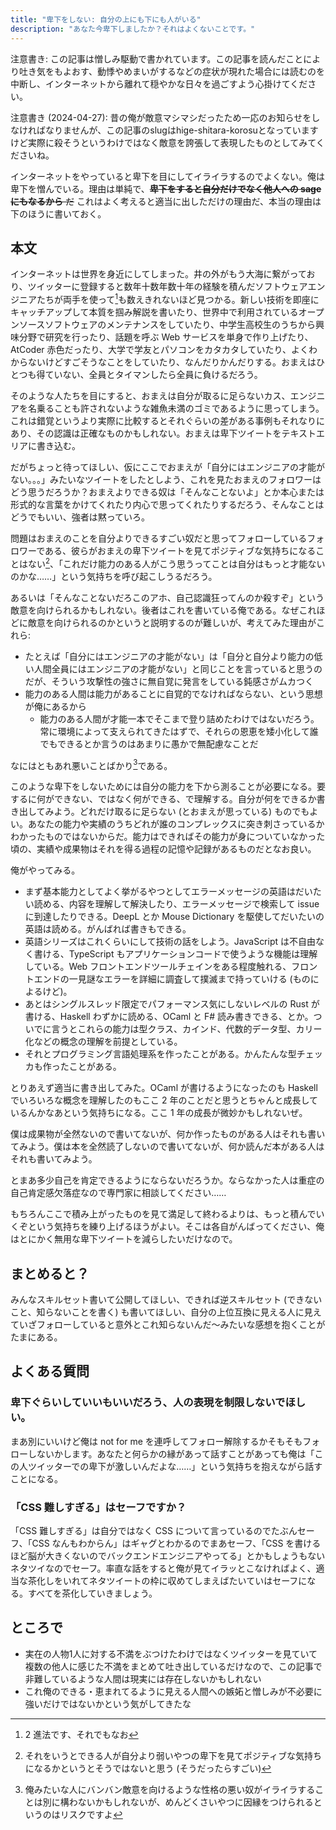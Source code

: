 ```yaml
---
title: "卑下をしない: 自分の上にも下にも人がいる"
description: "あなた今卑下しましたか？それはよくないことです。"
---
```


注意書き: この記事は憎しみ駆動で書かれています。この記事を読んだことにより吐き気をもよおす、動悸やめまいがするなどの症状が現れた場合には読むのを中断し、インターネットから離れて穏やかな日々を過ごすよう心掛けてください。

注意書き (2024-04-27): 昔の俺が敵意マシマシだったため一応のお知らせをしなければなりませんが、この記事のslugはhige-shitara-korosuとなっていますけど実際に殺そうというわけではなく敵意を誇張して表現したものとしてみてくださいね。

インターネットをやっていると卑下を目にしてイライラするのでよくない。俺は卑下を憎んでいる。理由は単純で、~~**卑下をすると自分だけでなく他人への sage にもなるから** だ~~ これはよく考えると適当に出しただけの理由だ、本当の理由は下のほうに書いておく。

## 本文

インターネットは世界を身近にしてしまった。井の外がもう大海に繋がっており、ツイッターに登録すると数年十数年数十年の経験を積んだソフトウェアエンジニアたちが両手を使って[^ryoute]も数えきれないほど見つかる。新しい技術を即座にキャッチアップして本質を掴み解説を書いたり、世界中で利用されているオープンソースソフトウェアのメンテナンスをしていたり、中学生高校生のうちから興味分野で研究を行ったり、話題を呼ぶ Web サービスを単身で作り上げたり、AtCoder 赤色だったり、大学で学友とパソコンをカタカタしていたり、よくわからないけどすごそうなことをしていたり、なんだりかんだりする。おまえはひとつも得ていない、全員とタイマンしたら全員に負けるだろう。

[^ryoute]: 2 進法です、それでもなお

そのような人たちを目にすると、おまえは自分が取るに足らないカス、エンジニアを名乗ることも許されないような雑魚未満のゴミであるように思ってしまう。これは錯覚というより実際に比較するとそれぐらいの差がある事例もそれなりにあり、その認識は正確なものかもしれない。おまえは卑下ツイートをテキストエリアに書き込む。

だがちょっと待ってほしい、仮にここでおまえが「自分にはエンジニアの才能がない。。。」みたいなツイートをしたとしよう、これを見たおまえのフォロワーはどう思うだろうか？おまえよりできる奴は「そんなことないよ」とか本心または形式的な言葉をかけてくれたり内心で思ってくれたりするだろう、そんなことはどうでもいい、強者は黙っていろ。

問題はおまえのことを自分よりできるすごい奴だと思ってフォローしているフォロワーである、彼らがおまえの卑下ツイートを見てポジティブな気持ちになることはない[^positive]、「これだけ能力のある人がこう思うってことは自分はもっと才能ないのかな……」という気持ちを呼び起こしうるだろう。

あるいは「そんなことないだろこのアホ、自己認識狂ってんのか殺すぞ」という敵意を向けられるかもしれない。後者はこれを書いている俺である。なぜこれほどに敵意を向けられるのかというと説明するのが難しいが、考えてみた理由がこれら:

- たとえば「自分にはエンジニアの才能がない」は「自分と自分より能力の低い人間全員にはエンジニアの才能がない」と同じことを言っていると思うのだが、そういう攻撃性の強さに無自覚に発言をしている鈍感さがムカつく
- 能力のある人間は能力があることに自覚的でなければならない、という思想が俺にあるから
  - 能力のある人間が才能一本でそこまで登り詰めたわけではないだろう。常に環境によって支えられてきたはずで、それらの恩恵を矮小化して誰でもできるとか言うのはあまりに愚かで無配慮なことだ

なにはともあれ悪いことばかり[^warui]である。

[^positive]: それをいうとできる人が自分より弱いやつの卑下を見てポジティブな気持ちになるかというとそうではないと思う (そうだったらすごい)
[^warui]: 俺みたいな人にバンバン敵意を向けるような性格の悪い奴がイライラすることは別に構わないかもしれないが、めんどくさいやつに因縁をつけられるというのはリスクですよ

このような卑下をしないためには自分の能力を下から測ることが必要になる。要するに何ができない、ではなく何ができる、で理解する。自分が何をできるか書き出してみよう。どれだけ取るに足らない (とおまえが思っている) ものでもよい。あなたの能力や実績のうちどれが誰のコンプレックスに突き刺さっているかわかったものではないからだ。能力はできればその能力が身についていなかった頃の、実績や成果物はそれを得る過程の記憶や記録があるものだとなお良い。

俺がやってみる。

- まず基本能力としてよく挙がるやつとしてエラーメッセージの英語はだいたい読める、内容を理解して解決したり、エラーメッセージで検索して issue に到達したりできる。DeepL とか Mouse Dictionary を駆使してだいたいの英語は読める。がんばれば書きもできる。
- 英語シリーズはこれくらいにして技術の話をしよう。JavaScript は不自由なく書ける、TypeScript もアプリケーションコードで使うような機能は理解している。Web フロントエンドツールチェインをある程度触れる、フロントエンドの一見謎なエラーを詳細に調査して撲滅まで持っていける (ものによるけど)。
- あとはシングルスレッド限定でパフォーマンス気にしないレベルの Rust が書ける、Haskell わずかに読める、OCaml と F# 読み書きできる、とか。ついでに言うとこれらの能力は型クラス、カインド、代数的データ型、カリー化などの概念の理解を前提としている。
- それとプログラミング言語処理系を作ったことがある。かんたんな型チェッカも作ったことがある。

とりあえず適当に書き出してみた。OCaml が書けるようになったのも Haskell でいろいろな概念を理解したのもここ 2 年のことだと思うとちゃんと成長しているんかなあという気持ちになる。ここ 1 年の成長が微妙かもしれないぜ。

僕は成果物が全然ないので書いてないが、何か作ったものがある人はそれも書いてみよう。僕は本を全然読了しないので書いてないが、何か読んだ本がある人はそれも書いてみよう。

とまあ多少自己を肯定できるようにならないだろうか。ならなかった人は重症の自己肯定感欠落症なので専門家に相談してください……

もちろんここで積み上がったものを見て満足して終わるよりは、もっと積んでいくぞという気持ちを練り上げるほうがよい。そこは各自がんばってください、俺はとにかく無用な卑下ツイートを減らしたいだけなので。

## まとめると？

みんなスキルセット書いて公開してほしい、できれば逆スキルセット (できないこと、知らないことを書く) も書いてほしい、自分の上位互換に見える人に見えていざフォローしていると意外とこれ知らないんだ〜みたいな感想を抱くことがたまにある。

## よくある質問

### 卑下ぐらいしていいもいいだろう、人の表現を制限しないでほしい。

まあ別にいいけど俺は not for me を連呼してフォロー解除するかそもそもフォローしないかします。あなたと何らかの縁があって話すことがあっても俺は「この人ツイッターでの卑下が激しいんだよな……」という気持ちを抱えながら話すことになる。

### 「CSS 難しすぎる」はセーフですか？

「CSS 難しすぎる」は自分ではなく CSS について言っているのでたぶんセーフ、「CSS なんもわからん」はギャグとわかるのでまあセーフ、「CSS を書けるほど脳が大きくないのでバックエンドエンジニアやってる」とかもしょうもないネタツイなのでセーフ。率直な話をすると俺が見てイラッとこなければよく、適当な茶化しをいれてネタツイートの枠に収めてしまえばたいていはセーフになる。すべてを茶化していきましょう。

## ところで

- 実在の人物1人に対する不満をぶつけたわけではなくツイッターを見ていて複数の他人に感じた不満をまとめて吐き出しているだけなので、この記事で非難しているような人間は現実には存在しないかもしれない
- これ俺のできる・恵まれてるように見える人間への嫉妬と憎しみが不必要に強いだけではないかという気がしてきたな
